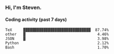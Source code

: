 ### Hi, I'm Steven.

#### Coding activity (past 7 days)
```
TeX     ▓▓▓▓▓▓▓▓▓▓▓▓▓▓▓▓▓▓▓▓▓▓▓▓▓▓▓▓▓▓  87.74%
other   ▓                                4.46%
JSON    ▓                                3.98%
Python                                   2.12%
Bash                                     1.70%
```
